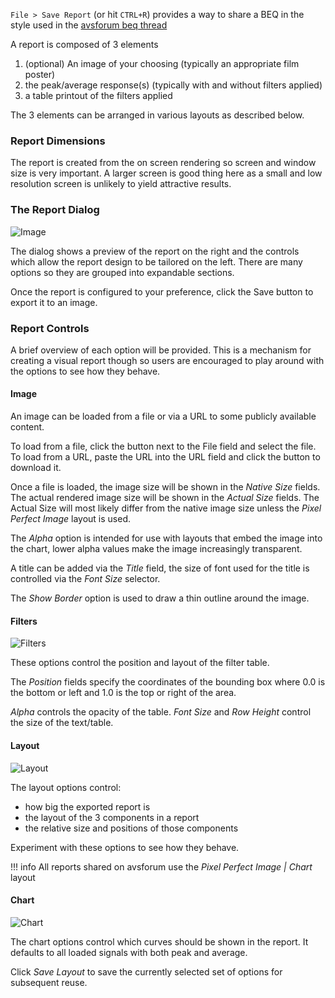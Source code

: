 `File > Save Report` (or hit `CTRL+R`) provides a way to share a BEQ in the style used in the [avsforum beq thread](https://www.avsforum.com/forum/113-subwoofers-bass-transducers/2995212-bass-eq-filtered-movies.html)

A report is composed of 3 elements

  1. (optional) An image of your choosing (typically an appropriate film poster)
  2. the peak/average response(s) (typically with and without filters applied)
  3. a table printout of the filters applied
  
The 3 elements can be arranged in various layouts as described below. 

### Report Dimensions

The report is created from the on screen rendering so screen and window size is very important. A larger screen is good thing here as a small and low resolution screen is unlikely to yield attractive results.

### The Report Dialog

![Image](../img/report_1.png)

The dialog shows a preview of the report on the right and the controls which allow the report design to be tailored on the left. There are many options so they are grouped into expandable sections.

Once the report is configured to your preference, click the Save button to export it to an image.

### Report Controls

A brief overview of each option will be provided. This is a mechanism for creating a visual report though so users are encouraged to play around with the options to see how they behave.

#### Image

An image can be loaded from a file or via a URL to some publicly available content. 

To load from a file, click the button next to the File field and select the file.
To load from a URL, paste the URL into the URL field and click the button to download it.

Once a file is loaded, the image size will be shown in the *Native Size* fields. The actual rendered image size will be shown in the *Actual Size* fields. The Actual Size will most likely differ from the native image size unless the *Pixel Perfect Image* layout is used.

The *Alpha* option is intended for use with layouts that embed the image into the chart, lower alpha values make the image increasingly transparent.

A title can be added via the *Title* field, the size of font used for the title is controlled via the *Font Size* selector.

The *Show Border* option is used to draw a thin outline around the image.

#### Filters

![Filters](../img/report_2.png)

These options control the position and layout of the filter table.

The *Position* fields specify the coordinates of the bounding box where 0.0 is the bottom or left and 1.0 is the top or right of the area.

*Alpha* controls the opacity of the table.
*Font Size* and *Row Height* control the size of the text/table.

#### Layout

![Layout](../img/report_3.png)

The layout options control:

* how big the exported report is
* the layout of the 3 components in a report
* the relative size and positions of those components

Experiment with these options to see how they behave.

!!! info
    All reports shared on avsforum use the *Pixel Perfect Image | Chart* layout
    
#### Chart

![Chart](../img/report_4.png)

The chart options control which curves should be shown in the report. It defaults to all loaded signals with both peak and average.

Click *Save Layout* to save the currently selected set of options for subsequent reuse.

